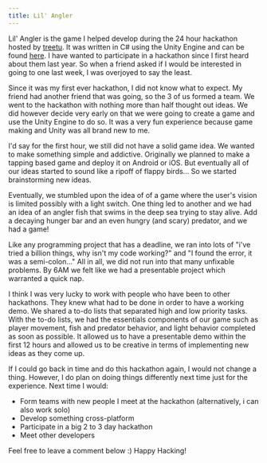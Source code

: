 ```yaml
---
title: Lil' Angler
---
```

Lil' Angler is the game I helped develop during the 24 hour hackathon hosted by [treetu](http://treetu.com/). It was written in C# using the Unity Engine and can be found [here](http://taylorchen.com/lil-angler).
I have wanted to participate in a hackathon since I first heard about them last year. So when a friend asked if I would be interested in going to one last week, I was overjoyed to say the least.

Since it was my first ever hackathon, I did not know what to expect. My friend had another friend that was going, so the 3 of us formed a team. We went to the hackathon with nothing more than half thought out ideas. We did however decide very early on that we were going to create a game and use the Unity Engine to do so. It was a very fun experience because game making and Unity was all brand new to me.

I'd say for the first hour, we still did not have a solid game idea. We wanted to make something simple and addictive. Originally we planned to make a tapping based game and deploy it on Android or iOS. But eventually all of our ideas started to sound like a ripoff of flappy birds... So we started brainstorming new ideas.

Eventually, we stumbled upon the idea of of a game where the user's vision is limited possibly with a light switch. One thing led to another and we had an idea of an angler fish that swims in the deep sea trying to stay alive. Add a decaying hunger bar and an even hungry (and scary) predator, and we had a game!

Like any programming project that has a deadline, we ran into lots of "i've tried a billion things, why isn't my code working?" and "I found the error, it was a semi-colon..." All in all, we did not run into that many unfixable problems. By 6AM we felt like we had a presentable project which warranted a quick nap.

I think I was very lucky to work with people who have been to other hackathons. They knew what had to be done in order to have a working demo. We shared a to-do lists that separated high and low priority tasks. With the to-do lists, we had the essentials components of our game such as player movement, fish and predator behavior, and light behavior completed as soon as possible. It allowed us to have a presentable demo within the first 12 hours and allowed us to be creative in terms of implementing new ideas as they come up.

If I could go back in time and do this hackathon again, I would not change a thing. However, I do plan on doing things differently next time just for the experience. Next time I would:  

*   Form teams with new people I meet at the hackathon (alternatively, i can also work solo)  
*   Develop something cross-platform  
*   Participate in a big 2 to 3 day hackathon  
*   Meet other developers  

Feel free to leave a comment below :) Happy Hacking!
